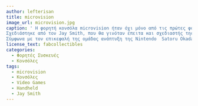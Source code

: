 ```yaml
---
author: lefterisan
title: microvision
image_url: microvision.jpg
caption: ' Η φορητή κονσόλα microvision ήταν όχι μόνο από τις πρώτες φορητές κονσόλες γενικά αλλά ήταν η πρώτη η οποία είχε εναλλασσόμενες κασέτες παιχνιδιών. 
Σχεδιάστηκε από τον Jay Smith, που θα γινόταν έπειτα και σχεδιαστής της κονσόλας Vectrex, και κυκλοφόρησε το 1979. 
Σύμφωνα με τον επικεφαλή της ομάδας ανάπτυξη της Nintendo  Satoru Okada, το Microvision έμπνευσε την δημιουργία του Gameboy. '
license_text: fabcollectibles
categories:
  - Φορητές Συσκευές
  - Κονσόλες
tags:
  - microvision
  - Κονσόλες
  - Video Games
  - Handheld
  - Jay Smith
---
```

